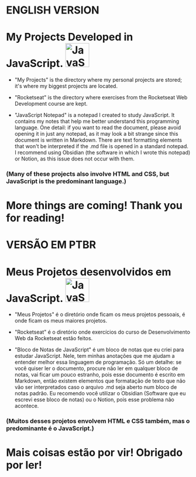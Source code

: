 <h1>ENGLISH VERSION</h1>

<h1>My Projects Developed in JavaScript. <img src="https://skillicons.dev/icons?i=js" height="65" alt="JavaScript logo"></h1>

- "My Projects" is the directory where my personal projects are stored; it's where my biggest projects are located.

- "Rocketseat" is the directory where exercises from the Rocketseat Web Development course are kept.

- "JavaScript Notepad" is a notepad I created to study JavaScript. It contains my notes that help me better understand this programming language. One detail: if you want to read the document, please avoid opening it in just any notepad, as it may look a bit strange since this document is written in Markdown. There are text formatting elements that won't be interpreted if the .md file is opened in a standard notepad. I recommend using Obsidian (the software in which I wrote this notepad) or Notion, as this issue does not occur with them.

<h3>(Many of these projects also involve HTML and CSS, but JavaScript is the predominant language.)</h3>

<h1>More things are coming! Thank you for reading!</h1>

#

<h1>VERSÃO EM PTBR</h1>

<h1>Meus Projetos desenvolvidos em JavaScript. <img src="https://skillicons.dev/icons?i=js" height="65" alt="JavaScript logo"></h1>

- "Meus Projetos" é o diretório onde ficam os meus projetos pessoais, é onde ficam os meus maiores projetos.

- "Rocketseat" é o diretório onde exercícios do curso de Desenvolvimento Web da Rocketseat estão feitos.

- "Bloco de Notas de JavaScript" é um bloco de notas que eu criei para estudar JavaScript. Nele, tem minhas anotações que me ajudam a entender melhor essa linguagem de programação. Só um detalhe: se você quiser ler o documento, procure não ler em qualquer bloco de notas, vai ficar um pouco estranho, pois esse documento é escrito em Markdown, então existem elementos que formatação de texto que não vão ser interpretados caso o arquivo .md seja aberto num bloco de notas padrão. Eu recomendo você utilizar o Obsidian (Software que eu escrevi esse bloco de notas) ou o Notion, pois esse problema não acontece.

<h3>(Muitos desses projetos envolvem HTML e CSS também, mas o predominante é o JavaScript.)</h3>

<h1>Mais coisas estão por vir! Obrigado por ler!</h1>
